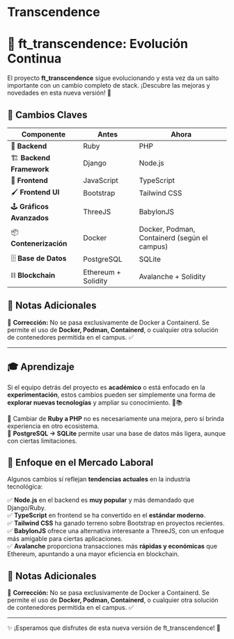 # Transcendence
# 🚀 ft_transcendence: Evolución Continua

El proyecto **ft_transcendence** sigue evolucionando y esta vez da un salto importante con un cambio completo de stack. ¡Descubre las mejoras y novedades en esta nueva versión! 🎉

## 📌 Cambios Claves

| Componente               | Antes                      | Ahora                     |
|--------------------------|---------------------------|---------------------------|
| 🔧 **Backend**          | Ruby                      | PHP                       |
| 🏗️ **Backend Framework**| Django                    | Node.js                   |
| 🎨 **Frontend**         | JavaScript                | TypeScript                |
| 🖌️ **Frontend UI**     | Bootstrap                 | Tailwind CSS              |
| 🕹️ **Gráficos Avanzados**| ThreeJS                   | BabylonJS                 |
| 📦 **Contenerización**  | Docker                    | Docker, Podman, Containerd (según el campus) |
| 🗄️ **Base de Datos**    | PostgreSQL                | SQLite                    |
| ⛓️ **Blockchain**       | Ethereum + Solidity       | Avalanche + Solidity      |

## 📝 Notas Adicionales

📌 **Corrección:** No se pasa exclusivamente de Docker a Containerd. Se permite el uso de **Docker, Podman, Containerd**, o cualquier otra solución de contenedores permitida en el campus. ✅

---
## 🎓 Aprendizaje

Si el equipo detrás del proyecto es **académico** o está enfocado en la **experimentación**, estos cambios pueden ser simplemente una forma de **explorar nuevas tecnologías** y ampliar su conocimiento. 🧠📚

🔹 Cambiar de **Ruby a PHP** no es necesariamente una mejora, pero sí brinda experiencia en otro ecosistema.  
🔹 **PostgreSQL → SQLite** permite usar una base de datos más ligera, aunque con ciertas limitaciones.  

## 💼 Enfoque en el Mercado Laboral

Algunos cambios sí reflejan **tendencias actuales** en la industria tecnológica:

✅ **Node.js** en el backend es **muy popular** y más demandado que Django/Ruby.  
✅ **TypeScript** en frontend se ha convertido en el **estándar moderno**.  
✅ **Tailwind CSS** ha ganado terreno sobre Bootstrap en proyectos recientes.  
✅ **BabylonJS** ofrece una alternativa interesante a ThreeJS, con un enfoque más amigable para ciertas aplicaciones.  
✅ **Avalanche** proporciona transacciones más **rápidas y económicas** que Ethereum, apuntando a una mayor eficiencia en blockchain.  

## 📝 Notas Adicionales

📌 **Corrección:** No se pasa exclusivamente de Docker a Containerd. Se permite el uso de **Docker, Podman, Containerd**, o cualquier otra solución de contenedores permitida en el campus. ✅

---

✨ ¡Esperamos que disfrutes de esta nueva versión de ft_transcendence! 🚀
